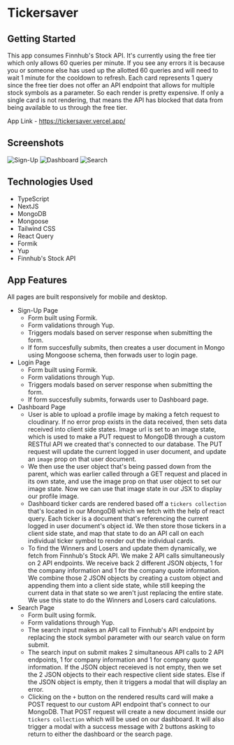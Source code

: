 # Tickersaver

## Getting Started

This app consumes Finnhub's Stock API. It's currently using the free tier which only allows 60 queries per minute. If you see any errors it is because you or someone else has used up the allotted 60 queries and will need to wait 1 minute for the cooldown to refresh. Each card represents 1 query since the free tier does not offer an API endpoint that allows for multiple stock symbols as a parameter. So each render is pretty expensive. If only a single card is not rendering, that means the API has blocked that data from being available to us through the free tier.

App Link - https://tickersaver.vercel.app/

## Screenshots

![Sign-Up](https://i.imgur.com/YTuD61A.png)
![Dashboard](https://i.imgur.com/zpLvC8a.png)
![Search](https://i.imgur.com/NhsCR5Q.png)

## Technologies Used

- TypeScript
- NextJS
- MongoDB
- Mongoose
- Tailwind CSS
- React Query
- Formik
- Yup
- Finnhub's Stock API

## App Features

All pages are built responsively for mobile and desktop.

- Sign-Up Page
  - Form built using Formik.
  - Form validations through Yup.
  - Triggers modals based on server response when submitting the form.
  - If form succesfully submits, then creates a user document in Mongo using Mongoose schema, then forwads user to login page.
- Login Page
  - Form built using Formik.
  - Form validations through Yup.
  - Triggers modals based on server response when submitting the form.
  - If form succesfully submits, forwards user to Dashboard page.
- Dashboard Page
  - User is able to upload a profile image by making a fetch request to cloudinary. If no error prop exists in the data received, then sets data received into client side states. Image url is set to an image state, which is used to make a PUT request to MongoDB through a custom RESTful API we created that's connected to our database. The PUT request will update the current logged in user document, and update an `image` prop on that user document.
  - We then use the user object that's being passed down from the parent, which was earlier called through a GET request and placed in its own state, and use the image prop on that user object to set our image state. Now we can use that image state in our JSX to display our profile image.
  - Dashboard ticker cards are rendered based off a `tickers collection` that's located in our MongoDB which we fetch with the help of react query. Each ticker is a document that's referencing the current logged in user document's object id. We then store those tickers in a client side state, and map that state to do an API call on each individual ticker symbol to render out the individual cards.
  - To find the Winners and Losers and update them dynamically, we fetch from Finnhub's Stock API. We make 2 API calls simultaneously on 2 API endpoints. We receive back 2 different JSON objects, 1 for the company information and 1 for the company quote information. We combine those 2 JSON objects by creating a custom object and appending them into a client side state, while still keeping the current data in that state so we aren't just replacing the entire state. We use this state to do the Winners and Losers card calculations.
- Search Page
  - Form built using formik.
  - Form validations through Yup.
  - The search input makes an API call to Finnhub's API endpoint by replacing the stock symbol parameter with our search value on form submit.
  - The search input on submit makes 2 simultaneous API calls to 2 API endpoints, 1 for company information and 1 for company quote information. If the JSON object receieved is not empty, then we set the 2 JSON objects to their each respective client side states. Else if the JSON object is empty, then it triggers a modal that will display an error.
  - Clicking on the `+` button on the rendered results card will make a POST request to our custom API endpoint that's connect to our MongoDB. That POST request will create a new document inside our `tickers collection` which will be used on our dashboard. It will also trigger a modal with a success message with 2 buttons asking to return to either the dashboard or the search page.
